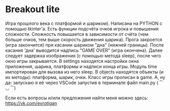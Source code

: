 # Breakout lite
Игра прошлого века с платформой и шариком). Написана на PYTHON с помощью tkinter'а. Есть функции подсчёта очков игрока и повышения сложности.
Сложность повышается в зависимости от счёта (чем больше очков, тем выше скорость движения шарика).
Прога закроется (игра закончится) при касании шариком "дна" (нижней границы). 
После касания 'дна' выводится надпись "GAME OVER" (игра окончена). 
Далее следует задержка изображения (с помощью метода sleep),
после чего окно игры закрывается.
В settings находятся настройки окна приложения, шарика, платформы и надписи конца игры.
Модуль time импортирован для вызова из него sleep.
В objects находятся объекты (и их методы): платформа, шарик, очки.
Класс игры прописан в game.
 А, ну да: запускаю я её через VSCode запустив в терминале файл main.ру ( ‾́ ◡ ‾́ )
 
 Если есть вопросы и/или предложения найти меня можно здесь: https://vk.com/evrotigan
